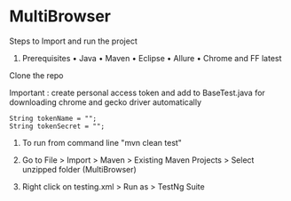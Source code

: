 # MultiBrowser

Steps to Import and run the project

1.	Prerequisites
•	Java
•	Maven
•	Eclipse
•	Allure
•	Chrome and FF latest

Clone the repo 

Important : create personal access token and add to BaseTest.java for downloading chrome and gecko driver automatically

	String tokenName = "";
	String tokenSecret = "";

1. To run from command line "mvn clean test"

2. Go to File > Import > Maven > Existing Maven Projects > Select unzipped folder (MultiBrowser)

3. Right click on testing.xml > Run as > TestNg Suite
